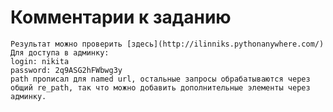 # Комментарии к заданию
    Результат можно проверить [здесь](http://ilinniks.pythonanywhere.com/)
    Для доступа в админку:
    login: nikita
    password: 2q9ASG2hFWbwg3y
    path прописал для named url, остальные запросы обрабатываются через общий re_path, так что можно добавить дополнительные элементы через админку.
    
